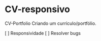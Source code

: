 # CV-responsivo
 CV-Portfolio
Criando um currículo/portfólio.

[ ] Responsividade 
[ ] Resolver bugs
